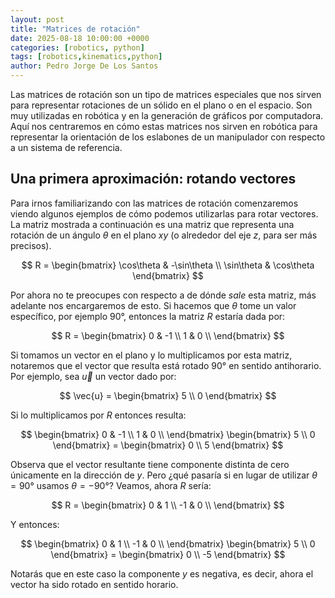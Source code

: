 ```yaml
---
layout: post
title: "Matrices de rotación"
date: 2025-08-18 10:00:00 +0000
categories: [robotics, python]
tags: [robotics,kinematics,python]
author: Pedro Jorge De Los Santos
---
```


Las matrices de rotación son un tipo de matrices especiales que nos sirven para representar rotaciones de un sólido en el plano o en el espacio. Son muy utilizadas en robótica y en la generación de gráficos por computadora. Aquí nos centraremos en cómo estas matrices nos sirven en robótica para representar la orientación de los eslabones de un manipulador con respecto a un sistema de referencia.

## Una primera aproximación: rotando vectores

Para irnos familiarizando con las matrices de rotación comenzaremos viendo algunos ejemplos de cómo podemos utilizarlas para rotar vectores. La matriz mostrada a continuación es una matriz que representa una rotación de un ángulo $\theta$ en el plano $xy$ (o alrededor del eje $z$, para ser más precisos).

$$
R = \begin{bmatrix}
\cos\theta  & -\sin\theta \\
\sin\theta & \cos\theta
\end{bmatrix}
$$

Por ahora no te preocupes con respecto a de dónde *sale* esta matriz, más adelante nos encargaremos de esto. Si hacemos que $\theta$ tome un valor específico, por ejemplo $90°$, entonces la matriz $R$ estaría dada por:

$$
R = \begin{bmatrix}
0 & -1 \\
1 & 0 \\
\end{bmatrix}
$$

Si tomamos un vector en el plano y lo multiplicamos por esta matriz, notaremos que el vector que resulta está rotado $90°$ en sentido antihorario. Por ejemplo, sea $\vec{u}$ un vector dado por:

$$  
\vec{u} = \begin{bmatrix} 5 \\ 0  \end{bmatrix}
$$

Si lo multiplicamos por $R$ entonces resulta:

$$
\begin{bmatrix}
0 & -1 \\
1 & 0 \\
\end{bmatrix} \begin{bmatrix} 5 \\ 0  \end{bmatrix} 
= \begin{bmatrix} 0 \\ 5  \end{bmatrix}
$$

Observa que el vector resultante tiene componente distinta de cero únicamente en la dirección de $y$. Pero ¿qué pasaría si en lugar de utilizar $\theta=90°$ usamos $\theta=-90°$? Veamos, ahora $R$ sería:

$$
R = \begin{bmatrix}
0 & 1 \\
-1 & 0 \\
\end{bmatrix}
$$

Y entonces:

$$
\begin{bmatrix}
0 & 1 \\
-1 & 0 \\
\end{bmatrix} \begin{bmatrix} 5 \\ 0  \end{bmatrix} 
= \begin{bmatrix} 0 \\ -5  \end{bmatrix}
$$

Notarás que en este caso la componente $y$ es negativa, es decir, ahora el vector ha sido rotado en sentido horario.

